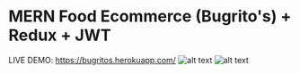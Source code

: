 # MERN Food Ecommerce (Bugrito's) + Redux + JWT
LIVE DEMO: https://bugritos.herokuapp.com/
![alt text](https://user-images.githubusercontent.com/78993861/124551625-0280f100-de65-11eb-8807-8db3a976acc8.png)
![alt text](https://user-images.githubusercontent.com/78993861/124552047-981c8080-de65-11eb-9538-64043e4db9ea.png)
